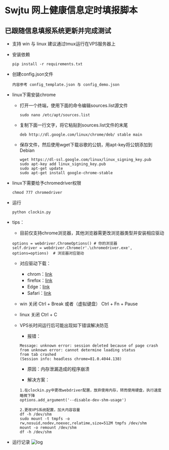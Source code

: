 # Swjtu 网上健康信息定时填报脚本
## 已跟随信息填报系统更新并完成测试
- 支持 win 与 linux 建议通过tmux运行在VPS服务器上

- 安装依赖  

    ```
    pip install -r requirements.txt
    ```

- 创建config.json文件

    ```
    内容参考 config_template.json 与 config_demo.json
    ```

- linux下需安装chrome

    - 打开一个终端，使用下面的命令编辑sources.list源文件

        ```
        sudo nano /etc/apt/sources.list
        ```

    - 复制下面一行文字，将它粘贴到sources.list文件的末尾
        ```
        deb http://dl.google.com/linux/chrome/deb/ stable main
        ```

    - 保存文件，然后使用wget下载谷歌的公钥，用apt-key将公钥添加到Debian

        ```
        wget https://dl-ssl.google.com/linux/linux_signing_key.pub
        sudo apt-key add linux_signing_key.pub
        sudo apt-get update
        sudo apt-get install google-chrome-stable
        ```

- linux下需要给予chromedriver权限

    ```
    chmod 777 chromedriver
    ```

- 运行

    ```
    python clockin.py
    ```

- tips：

    - 目前仅支持chrome浏览器，其他浏览器需更改浏览器类型并安装相应驱动

    ```
    options = webdriver.ChromeOptions() # 你的浏览器
    self.driver = webdriver.Chrome(r'.\chromedriver.exe', options=options)  # 浏览器对应驱动
    ```

    - 对应驱动下载：
        - chrom：[link](http://npm.taobao.org/mirrors/chromedriver/)
        - firefox：[link](https://github.com/mozilla/geckodriver/releases)
        - Edge：[link](https://developer.microsoft.com/en-us/micrsosft-edage/tools/webdriver)
        - Safari：[link](https://webkit.org/blog/6900/webdriver-support-in-safari-10/)
        
    - win 关闭 Ctrl + Break 或者（虚拟键盘） Ctrl + Fn + Pause
    
    - linux 关闭 Ctrl + C

    - VPS长时间运行后可能出现如下错误解决防范
    
        - 报错：
        ```
        Message: unknown error: session deleted because of page crash
        from unknown error: cannot determine loading status
        from tab crashed
        (Session info: headless chrome=81.0.4044.138)
        ```
        
        - 原因：内存泄漏造成的程序崩溃
        
        - 解决方案：
        ```
        1.在clockin.py中更改webdriver配置，放弃使用内存，转而使用硬盘，执行速度略微下降
        options.add_argument('--disable-dev-shm-usage')
        ```
        ```
        2.更改VPS系统配置，加大内容容量
        df -h /dev/shm
        sudo mount -t tmpfs -o rw,nosuid,nodev,noexec,relatime,size=512M tmpfs /dev/shm
        mount -o remount /dev/shm
        df -h /dev/shm
        ```
    
 - 运行记录 
 ![log](https://github.com/swjtuer0/Clockin/blob/master/log.png)

